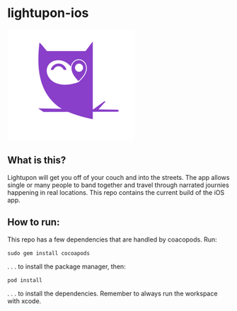 # lightupon-ios

![alt text](logo.png?raw=true "Lightupon")

## What is this?

Lightupon will get you off of your couch and into the streets. The app allows single or many people to band together and travel through narrated journies happening in real locations. This repo contains the current build of the iOS app.

## How to run:

This repo has a few dependencies that are handled by coacopods. Run:

```
sudo gem install cocoapods
```

. . . to install the package manager, then:

```
pod install
```

. . . to install the dependencies. Remember to always run the workspace with xcode.
